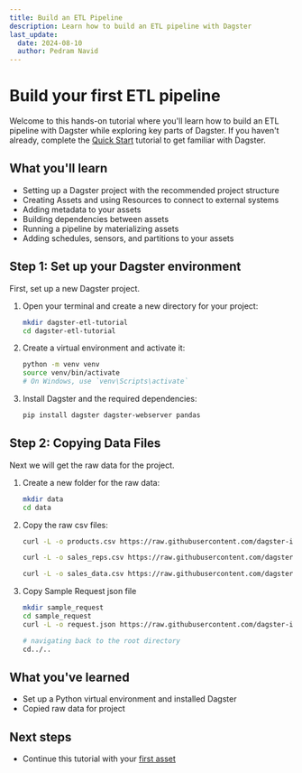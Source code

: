 ```yaml
---
title: Build an ETL Pipeline
description: Learn how to build an ETL pipeline with Dagster
last_update:
  date: 2024-08-10
  author: Pedram Navid
---
```


# Build your first ETL pipeline

Welcome to this hands-on tutorial where you'll learn how to build an ETL pipeline with Dagster while exploring key parts of Dagster.
If you haven't already, complete the [Quick Start](/getting-started/quickstart) tutorial to get familiar with Dagster.

## What you'll learn

- Setting up a Dagster project with the recommended project structure
- Creating Assets and using Resources to connect to external systems
- Adding metadata to your assets
- Building dependencies between assets
- Running a pipeline by materializing assets
- Adding schedules, sensors, and partitions to your assets

## Step 1: Set up your Dagster environment

First, set up a new Dagster project.

1. Open your terminal and create a new directory for your project:

   ```bash title="Create a new directory"
   mkdir dagster-etl-tutorial
   cd dagster-etl-tutorial
   ```

2. Create a virtual environment and activate it:

   ```bash title="Create a virtual environment"
   python -m venv venv
   source venv/bin/activate
   # On Windows, use `venv\Scripts\activate`
   ```

3. Install Dagster and the required dependencies:

   ```bash title="Install Dagster and dependencies"
   pip install dagster dagster-webserver pandas
   ```

## Step 2: Copying Data Files

Next we will get the raw data for the project. 

1. Create a new folder for the raw data:

   ```bash title="Create the data directory"
   mkdir data
   cd data
   ```

2. Copy the raw csv files:

   ```bash title="Copy the csv files"
   curl -L -o products.csv https://raw.githubusercontent.com/dagster-io/dagster/refs/heads/master/examples/docs_beta_snippets/docs_beta_snippets/guides/tutorials/etl_tutorial/data/products.csv

   curl -L -o sales_reps.csv https://raw.githubusercontent.com/dagster-io/dagster/refs/heads/master/examples/docs_beta_snippets/docs_beta_snippets/guides/tutorials/etl_tutorial/data/sales_reps.csv

   curl -L -o sales_data.csv https://raw.githubusercontent.com/dagster-io/dagster/refs/heads/master/examples/docs_beta_snippets/docs_beta_snippets/guides/tutorials/etl_tutorial/data/sales_data.csv  
   ```
3. Copy Sample Request json file

   ```bash title="Create the sample request"
   mkdir sample_request
   cd sample_request
   curl -L -o request.json https://raw.githubusercontent.com/dagster-io/dagster/refs/heads/master/examples/docs_beta_snippets/docs_beta_snippets/guides/tutorials/etl_tutorial/data/sample_request/request.json
   
   # navigating back to the root directory
   cd../..
   ```



## What you've learned

- Set up a Python virtual environment and installed Dagster
- Copied raw data for project

## Next steps

- Continue this tutorial with your [first asset](/tutorial/your-first-asset)
